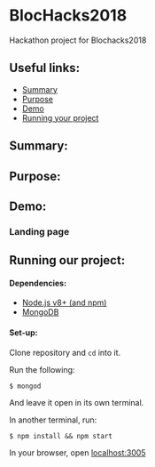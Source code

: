 # BlocHacks2018
Hackathon project for Blochacks2018

## Useful links:

* [Summary](#summary)
* [Purpose](#purpose)
* [Demo](#demo)
* [Running your project](#run)

## <a name="summary"></a> Summary:

## <a name="purpose"></a> Purpose:

## <a name="demo"></a> Demo:

### Landing page

## <a name="run"></a> Running our project:

#### Dependencies:
* [Node.js v8+ (and npm)](https://nodejs.org/en/)
* [MongoDB](https://www.mongodb.com/)

#### Set-up:
Clone repository and `cd` into it.

Run the following:
```
$ mongod
```
And leave it open in its own terminal.

In another terminal, run:
```
$ npm install && npm start
```

In your browser, open [localhost:3005](localhost:3005)